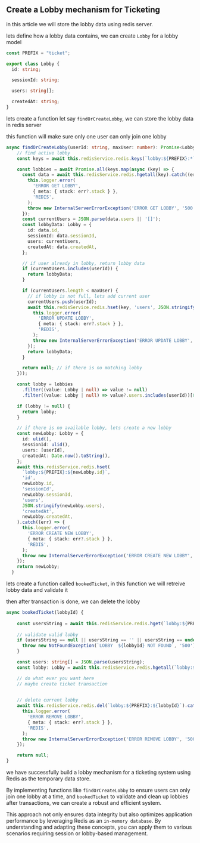 ## Create a Lobby mechanism for Ticketing

in this article we will store the lobby data using redis server.

lets define how a lobby data contains, we can create `Lobby` for a lobby model

```ts
const PREFIX = "ticket";

export class Lobby {
  id: string;

  sessionId: string;

  users: string[];

  createdAt: string;
}
```

lets create a function let say `findOrCreateLobby`, we can store the lobby data
in redis server

this function will make sure only one user can only join one lobby

```ts
async findOrCreateLobby(userId: string, maxUser: number): Promise<Lobby> {
    // find active lobby
    const keys = await this.redisService.redis.keys(`lobby:${PREFIX}:*`);

    const lobbies = await Promise.all(keys.map(async (key) => {
      const data = await this.redisService.redis.hgetall(key).catch((err) => {
        this.logger.error(
          'ERROR GET LOBBY',
          { meta: { stack: err?.stack } },
          'REDIS',
        );
        throw new InternalServerErrorException('ERROR GET LOBBY', '500');
      });
      const currentUsers = JSON.parse(data.users || '[]');
      const lobbyData: Lobby = {
        id: data.id,
        sessionId: data.sessionId,
        users: currentUsers,
        createdAt: data.createdAt,
      };

      // if user already in lobby, return lobby data
      if (currentUsers.includes(userId)) {
        return lobbyData;
      }

      if (currentUsers.length < maxUser) {
        // if lobby is not full, lets add current user
        currentUsers.push(userId);
        await this.redisService.redis.hset(key, 'users', JSON.stringify(currentUsers)).catch((err) => {
          this.logger.error(
            'ERROR UPDATE LOBBY',
            { meta: { stack: err?.stack } },
            'REDIS',
          );
          throw new InternalServerErrorException('ERROR UPDATE LOBBY', '500');
        });
        return lobbyData;
      }

      return null; // if there is no matching lobby
    }));

    const lobby = lobbies
      .filter((value: Lobby | null) => value != null)
      .filter((value: Lobby | null) => value?.users.includes(userId))[0] || null;

    if (lobby != null) {
      return lobby;
    }

    // if there is no available lobby, lets create a new lobby
    const newLobby: Lobby = {
      id: ulid(),
      sessionId: ulid(),
      users: [userId],
      createdAt: Date.now().toString(),
    };
    await this.redisService.redis.hset(
      `lobby:${PREFIX}:${newLobby.id}`,
      'id',
      newLobby.id,
      'sessionId',
      newLobby.sessionId,
      'users',
      JSON.stringify(newLobby.users),
      'createdAt',
      newLobby.createdAt,
    ).catch((err) => {
      this.logger.error(
        'ERROR CREATE NEW LOBBY',
        { meta: { stack: err?.stack } },
        'REDIS',
      );
      throw new InternalServerErrorException('ERROR CREATE NEW LOBBY', '500');
    });
    return newLobby;
  }
```

lets create a function called `bookedTicket`, in this function we will retreive
lobby data and validate it

then after transaction is done, we can delete the lobby

```ts
async bookedTicket(lobbyId) {
    
    const usersString = await this.redisService.redis.hget(`lobby:${PREFIX}:${lobbyId}`, 'users');
    
    // validate valid lobby
    if (usersString == null || usersString == '' || usersString == undefined) {
      throw new NotFoundException(`LOBBY  ${lobbyId} NOT FOUND`, '500');
    }

    const users: string[] = JSON.parse(usersString);
    const lobby: Lobby = await this.redisService.redis.hgetall(`lobby:${PREFIX}:${lobbyId}`);

    // do what ever you want here
    // maybe create ticket transaction
    

    // delete current lobby
    await this.redisService.redis.del(`lobby:${PREFIX}:${lobbyId}`).catch((err) => {
      this.logger.error(
        'ERROR REMOVE LOBBY',
        { meta: { stack: err?.stack } },
        'REDIS',
      );
      throw new InternalServerErrorException('ERROR REMOVE LOBBY', '500');
    });

    return null;
}
```

we have successfully build a lobby mechanism for a ticketing system using Redis
as the temporary data store.

By implementing functions like `findOrCreateLobby` to ensure users can only join
one lobby at a time, and `bookedTicket` to validate and clean up lobbies after
transactions, we can create a robust and efficient system.

This approach not only ensures data integrity but also optimizes application
performance by leveraging Redis as an `in-memory database`. By understanding and
adapting these concepts, you can apply them to various scenarios requiring
session or lobby-based management.
